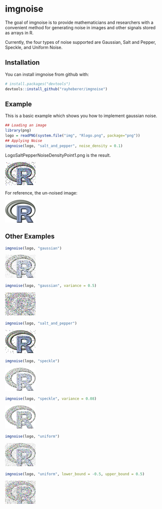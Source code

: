 # imgnoise

The goal of imgnoise is to provide mathematicians and researchers with a convenient method for generating noise in images and other signals stored as arrays in R.

Currently, the four types of noise supported are Gaussian, Salt and Pepper, Speckle, and Uniform Noise.

## Installation

You can install imgnoise from github with:

  ```r
# install.packages("devtools")
devtools::install_github("rayheberer/imgnoise")
```

## Example

This is a basic example which shows you how to implement gaussian noise.

```r
## Loading an image
library(png)
logo = readPNG(system.file("img", "Rlogo.png", package="png"))
## Applying Noise
imgnoise(logo, "salt_and_pepper", noise_density = 0.1)
```
LogoSaltPepperNoiseDensityPoint1.png is the result.

![](/example-pngs/LogoSaltPepperNoiseDensityPoint1.png)

For reference, the un-noised image:

![](/example-pngs/Logo.png)

## Other Examples

```r
imgnoise(logo, "gaussian")
```
![](/example-pngs/LogoGaussian.png)

```r
imgnoise(logo, "gaussian", variance = 0.5)
```
![](/example-pngs/LogoGaussianVarPoint5.png)

```r
imgnoise(logo, "salt_and_pepper")
```
![](/example-pngs/LogoSaltPepper.png)

```r
imgnoise(logo, "speckle")
```
![](/example-pngs/LogoSpeckle.png)

```r
imgnoise(logo, "speckle", variance = 0.08)
```
![](/example-pngs/LogoSpeckleVarPoint08.png)

```r
imgnoise(logo, "uniform")
```
![](/example-pngs/LogoUniform.png)

```r
imgnoise(logo, "uniform", lower_bound = -0.5, upper_bound = 0.5)
```
![](/example-pngs/LogoUniformBoundsNegativePointFivePointFive.png)

